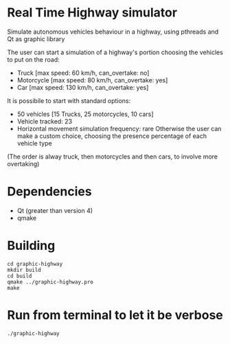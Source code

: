# Real Time Highway simulator
Simulate autonomous vehicles behaviour in a highway, using pthreads and Qt as graphic library

The user can start a simulation of a highway's portion choosing the vehicles to put on the road:
- Truck [max speed: 60 km/h, can_overtake: no]
- Motorcycle [max speed: 80 km/h, can_overtake: yes]
- Car [max speed: 130 km/h, can_overtake: yes]

It is possibile to start with standard options:
- 50 vehicles [15 Trucks, 25 motorcycles, 10 cars]
- Vehicle tracked: 23
- Horizontal movement simulation frequency: rare
Otherwise the user can make a custom choice, choosing the presence percentage of each vehicle type

(The order is alway truck, then motorcycles and then cars, to involve more overtaking)

# Dependencies
- Qt (greater than version 4)
- qmake

# Building
```
cd graphic-highway
mkdir build
cd build
qmake ../graphic-highway.pro
make

```

# Run from terminal to let it be verbose
```
./graphic-highway

```
